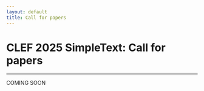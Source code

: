 ```yaml
---
layout: default
title: Call for papers
---
```



# CLEF 2025 SimpleText: Call for papers

---

COMING SOON
